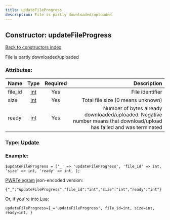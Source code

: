 ```yaml
---
title: updateFileProgress
description: File is partly downloaded/uploaded
---
```

## Constructor: updateFileProgress  
[Back to constructors index](index.md)



File is partly downloaded/uploaded

### Attributes:

| Name     |    Type       | Required | Description |
|----------|:-------------:|:--------:|------------:|
|file\_id|[int](../types/int.md) | Yes|File identifier|
|size|[int](../types/int.md) | Yes|Total file size (0 means unknown)|
|ready|[int](../types/int.md) | Yes|Number of bytes already downloaded/uploaded. Negative number means that download/upload has failed and was terminated|



### Type: [Update](../types/Update.md)


### Example:

```
$updateFileProgress = ['_' => 'updateFileProgress', 'file_id' => int, 'size' => int, 'ready' => int, ];
```  

[PWRTelegram](https://pwrtelegram.xyz) json-encoded version:

```
{"_":"updateFileProgress","file_id":"int","size":"int","ready":"int"}
```


Or, if you're into Lua:  


```
updateFileProgress={_='updateFileProgress', file_id=int, size=int, ready=int, }

```


